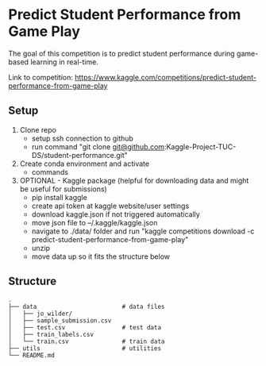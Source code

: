 # Predict Student Performance from Game Play
The goal of this competition is to predict student performance during game-based learning in real-time.

Link to competition:
https://www.kaggle.com/competitions/predict-student-performance-from-game-play

## Setup
1. Clone repo
    - setup ssh connection to github 
    - run command "git clone git@github.com:Kaggle-Project-TUC-DS/student-performance.git"
2. Create conda environment and activate
    - commands
3. OPTIONAL - Kaggle package (helpful for downloading data and might be useful for submissions)
    - pip install kaggle
    - create api token at kaggle website/user settings
     - download kaggle.json if not triggered automatically
    - move json file to –/.kaggle/kaggle.json
    - navigate to ./data/ folder and run "kaggle competitions download -c predict-student-performance-from-game-play"
    - unzip 
    - move data up so it fits the structure below

## Structure
    .
    ├── data                        # data files
    │   ├── jo_wilder/
    │   ├── sample_submission.csv
    │   ├── test.csv                # test data
    │   ├── train_labels.csv
    │   └── train.csv               # train data
    ├── utils                       # utilities
    └── README.md

